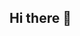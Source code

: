 ## Hi there 👋

<!--
<div align="center">
  <img height="150" src="[https://media.giphy.com/media/M9gbBd9nbDrOTu1Mqx/giphy.gif](https://media2.giphy.com/media/v1.Y2lkPTc5MGI3NjExNGlpYTBkY3V2dGYxN242MGI2NzF6bmEwMTZ5YWZ4emYycHhtM3J4biZlcD12MV9pbnRlcm5hbF9naWZfYnlfaWQmY3Q9cw/cPyiJw5NsCXhhRELdf/giphy.gif)"  />
</div>
